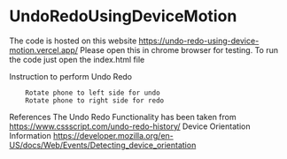 # UndoRedoUsingDeviceMotion
The code is hosted on this website https://undo-redo-using-device-motion.vercel.app/ Please open this in chrome browser for testing.
To run the code just open the index.html file

Instruction to perform Undo Redo
  
        Rotate phone to left side for undo
        Rotate phone to right side for redo
        
 References
 The Undo Redo Functionality has been taken from https://www.cssscript.com/undo-redo-history/
 Device Orientation Information https://developer.mozilla.org/en-US/docs/Web/Events/Detecting_device_orientation
 
